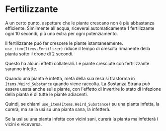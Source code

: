 # Fertilizzante
A un certo punto, aspettare che le piante crescano non è più abbastanza efficiente.
Similmente all'acqua, riceverai automaticamente 1 fertilizzante ogni 10 secondi, più uno extra per ogni potenziamento.

Il fertilizzante può far crescere le piante istantaneamente. `use_item(Items.Fertilizer)` riduce il tempo di crescita rimanente della pianta sotto il drone di 2 secondi.

Questo ha alcuni effetti collaterali.
Le piante cresciute con fertilizzante saranno infette.

Quando una pianta è infetta, metà della sua resa si trasforma in `Items.Weird_Substance` quando viene raccolta.
La Sostanza Strana può essere usata anche sulle piante, con l'effetto di invertire lo stato di infezione della pianta e di tutte le piante adiacenti.

Quindi, se chiami `use_item(Items.Weird_Substance)` su una pianta infetta, la curerà, ma se la usi su una pianta sana, la infetterà.

Se la usi su una pianta infetta con vicini sani, curerà la pianta ma infetterà i vicini e viceversa.
